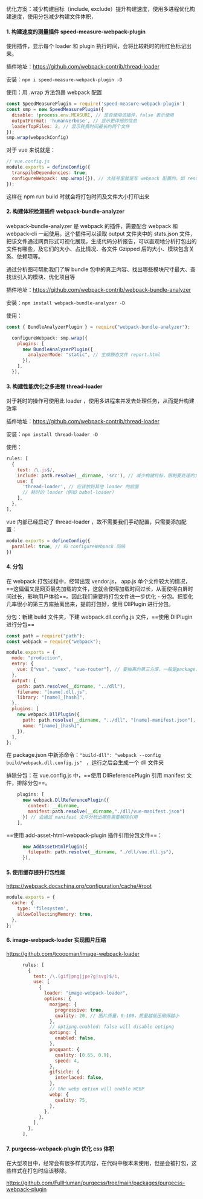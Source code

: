 优化方案：减少构建⽬标（include, exclude）提升构建速度，使⽤多进程优化构建速度，使⽤分包减少构建⽂件体积，



#### 1. 构建速度的测量插件 speed-measure-webpack-plugin

使用插件，显示每个 loader 和 plugin 执⾏时间，会将⽐较耗时的⽤红⾊标记出来。

插件地址：https://github.com/webpack-contrib/thread-loader

安装：`npm i speed-measure-webpack-plugin -D`

使用：用 .wrap 方法包裹 webpack 配置

```js
const SpeedMeasurePlugin = require('speed-measure-webpack-plugin')
const smp = new SpeedMeasurePlugin({
  disable: !process.env.MEASURE, // 是否使用该插件，false 表示使用
  outputFormat: 'humanVerbose', // 显示更详细的信息
  loaderTopFiles: 2, // 显示耗费时间最长的两个文件
});
smp.wrap(webpackConfig)
```

对于 vue 来说就是：

```js
// vue.config.js
module.exports = defineConfig({
  transpileDependencies: true,
  configureWebpack: smp.wrap({}), // 大括号里就是写 webpack 配置的，如 resolve, plugins 等
});
```

这样在 npm run build 时就会将打包时间及文件大小打印出来



#### 2. 构建体积检测插件 webpack-bundle-analyzer

webpack-bundle-analyzer 是 webpack 的插件，需要配合 webpack 和 webpack-cli ⼀起使⽤。这个插件可以读取 output ⽂件夹中的 stats.json ⽂件，把该⽂件通过网页形式可视化展现，⽣成代码分析报告，可以直观地分析打包出的⽂件有哪些，及它们的⼤⼩、占⽐情况、各⽂件 Gzipped 后的⼤⼩、模块包含关系、依赖项等。

通过分析图可帮助我们了解 bundle 包中的真正内容、找出哪些模块尺⼨最⼤、查找误引⼊的模块、优化项⽬等

插件地址：https://github.com/webpack-contrib/webpack-bundle-analyzer

安装：`npm install webpack-bundle-analyzer -D`

使用：

```js
const { BundleAnalyzerPlugin } = require("webpack-bundle-analyzer");

  configureWebpack: smp.wrap({
    plugins: [
      new BundleAnalyzerPlugin({
        analyzerMode: "static", // 生成静态文件 report.html 
      }),
    ],
  }),
```



#### 3. 构建性能优化之多进程 thread-loader

对于耗时的操作可使用此 loader ，使⽤多进程来并发去处理任务，从⽽提升构建效率

插件地址：https://github.com/webpack-contrib/thread-loader

安装：`npm install thread-loader -D`

使用：

```js
rules: [
  {
    test: /\.js$/,
    include: path.resolve(__dirname, 'src'), // 减少构建目标，限制要处理的文件只包含 src 文件夹，否则会包含 node_modules 文件夹
    use: [
      'thread-loader', // 应该放到其他 loader 的前面
      // 耗时的 loader（例如 babel-loader）
    ],
  },
],
```

vue 内部已经启动了 thread-loader ，故不需要我们手动配置，只需要添加配置：

```js
module.exports = defineConfig({
  parallel: true, // 和 configureWebpack 同级
})
```



#### 4. 分包

在 webpack 打包过程中，经常出现 vendor.js， app.js 单个⽂件较⼤的情况，==这偏偏⼜是⽹⻚最先加载的⽂件，这就会使得加载时间过⻓，从⽽使得⽩屏时间过⻓，影响⽤户体验==。因此我们需要将打包⽂件进⼀步优化 - 分包。把变化⼏率很⼩的第三⽅库抽离出来，提前打包好，使⽤ DllPlugin 进⾏分包。

分包：新建 build 文件夹，下建 webpack.dll.config.js 文件，==使⽤ DllPlugin 进⾏分包==

```js
const path = require("path");
const webpack = require("webpack");

module.exports = {
  mode: "production",
  entry: {
    vue: ["vue", "vuex", "vue-router"], // 要抽离的第三方库，一般是package.json中 dependencies中较大的库
  },
  output: {
    path: path.resolve(__dirname, "../dll"),
    filename: "[name].dll.js",
    library: "[name]_[hash]",
  },
  plugins: [
    new webpack.DllPlugin({
      path: path.resolve(__dirname, "../dll", "[name]-manifest.json"),
      name: "[name]_[hash]",
    }),
  ],
};
```

在 package.json 中新添命令：`"build-dll": "webpack --config build/webpack.dll.config.js" ` ，运行之后会生成一个 dll 文件夹

排除分包：在 vue.config.js 中，==使⽤ DllReferencePlugin 引⽤ manifest ⽂件，排除分包==。

```js
    plugins: [
      new webpack.DllReferencePlugin({
        context: __dirname,
        manifest:path.resolve(__dirname,"./dll/vue-manifest.json")
      }) // 会通过 manifest 文件分析出哪些需要解除引用
    ],
```

==使⽤ add-asset-html-webpack-plugin 插件引⽤分包⽂件==：

```js
      new AddAssetHtmlPlugin({
        filepath: path.resolve(__dirname, "./dll/vue.dll.js"),
      }),
```



#### 5. 使用缓存提升打包性能

https://webpack.docschina.org/configuration/cache/#root

```js
module.exports = {
  cache: {
    type: 'filesystem',
    allowCollectingMemory: true,
  },
};
```



#### 6. image-webpack-loader 实现图⽚压缩

https://github.com/tcoopman/image-webpack-loader

```js
      rules: [
        {
          test: /\.(gif|png|jpe?g|svg)$/i,
          use: [
            {
              loader: "image-webpack-loader",
              options: {
                mozjpeg: {
                  progressive: true,
                  quality: 20, // 图片质量，0-100，质量越低压缩得越小
                },
                // optipng.enabled: false will disable optipng
                optipng: {
                  enabled: false,
                },
                pngquant: {
                  quality: [0.65, 0.9],
                  speed: 4,
                },
                gifsicle: {
                  interlaced: false,
                },
                // the webp option will enable WEBP
                webp: {
                  quality: 75,
                },
              },
            },
          ],
        },
      ],
```



#### 7. purgecss-webpack-plugin 优化 css 体积

在⼤型项⽬中，经常会有很多样式内容，在代码中根本未使⽤，但是会被打包，这些样式在打包时应该移除。

https://github.com/FullHuman/purgecss/tree/main/packages/purgecss-webpack-plugin





